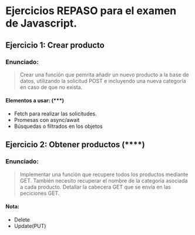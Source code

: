 # Ejercicios REPASO para el examen de Javascript.
## Ejercicio 1: Crear producto
### Enunciado:

> Crear una función que pemrita añadir un nuevo producto a la base de datos, 
> utilizando la solicitud POST e incluyendo una nueva categoría en caso de que no exista.

#### Elementos a usar: (***)

- Fetch para realizar las solicitudes.
- Promesas con async/await
- Búsquedas o filtrados en los objetos

## Ejercicio 2: Obtener productos (****)
### Enunciado:

> Implementar una función que recupere todos los productos mediante GET. 
> También necesito recuperar el nombre de la categoría asociada a cada producto.
> Detallar la cabecera GET que se envía en las peciciones GET.

#### Nota:
- Delete
- Update(PUT)
